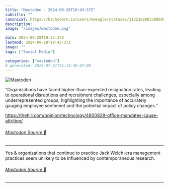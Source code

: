 ```yaml
---
title: "Mastodon - 2024-09-28T19:43:37Z"
subtitle: ""
canonical: https://hachyderm.io/users/mweagle/statuses/113216888358868043
description:
image: "/images/mastodon.png"

date: 2024-09-28T19:43:37Z
lastmod: 2024-09-28T19:43:37Z
image: ""
tags: ["Social Media"]

categories: ["mastodon"]
# generated: 2025-07-21T21:15:38-07:00
---
```

![Mastodon](/images/mastodon.png)

<p>“Organizations have faced higher-than-expected resignation rates, leading to operational disruptions and recruitment challenges, especially among underrepresented groups, highlighting the importance of accurately gauging employee sentiment and the potential impact of policy changes.”</p><p><a href="https://thehill.com/opinion/technology/4800828-office-mandates-cause-attrition/" target="_blank" rel="nofollow noopener noreferrer" translate="no"><span class="invisible">https://</span><span class="ellipsis">thehill.com/opinion/technology</span><span class="invisible">/4800828-office-mandates-cause-attrition/</span></a></p>


###### [Mastodon Source 🐘](https://hachyderm.io/@mweagle/113216888358868043)

___

<p>Yes &amp; organizations that continue to practice Jack Welch-era management practices seem unlikely to be influenced by contemporaneous research.</p>


###### [Mastodon Source 🐘](https://hachyderm.io/@mweagle/113216900659204029)

___
